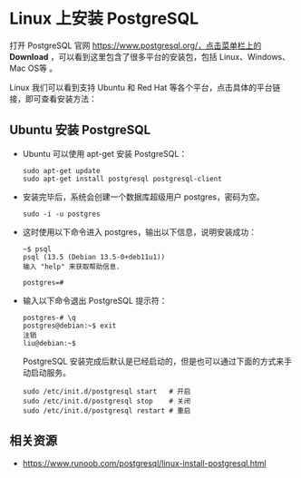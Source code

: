 # Linux 上安装 PostgreSQL

打开 PostgreSQL 官网 https://www.postgresql.org/，点击菜单栏上的 **Download** ，可以看到这里包含了很多平台的安装包，包括 Linux、Windows、Mac OS等 。

Linux 我们可以看到支持 Ubuntu 和 Red Hat 等各个平台，点击具体的平台链接，即可查看安装方法：



## Ubuntu 安装 PostgreSQL

- Ubuntu 可以使用 apt-get 安装 PostgreSQL：

  ```shell
  sudo apt-get update
  sudo apt-get install postgresql postgresql-client
  ```

- 安装完毕后，系统会创建一个数据库超级用户 postgres，密码为空。

  ```shell
  sudo -i -u postgres
  ```

- 这时使用以下命令进入 postgres，输出以下信息，说明安装成功：

  ```shell
  ~$ psql
  psql (13.5 (Debian 13.5-0+deb11u1))
  输入 "help" 来获取帮助信息.
  
  postgres=# 
  ```

  

- 输入以下命令退出 PostgreSQL 提示符：

  ```shell
  postgres-# \q
  postgres@debian:~$ exit
  注销
  liu@debian:~$ 
  ```

  PostgreSQL 安装完成后默认是已经启动的，但是也可以通过下面的方式来手动启动服务。

  ```shell
  sudo /etc/init.d/postgresql start   # 开启
  sudo /etc/init.d/postgresql stop    # 关闭
  sudo /etc/init.d/postgresql restart # 重启
  ```







## 相关资源

- https://www.runoob.com/postgresql/linux-install-postgresql.html